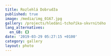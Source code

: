 ```yaml
---
title: Rozlehlá Dobrudža
published: true
image: /media/img_0167.jpg
gallery: /projects/hledání-tchoříka-skvrnitého
lang_alternatives:
  en_GB: {}
date: '2019-03-29 05:27:15 +0100'
category: gallery
layout: photo
---
```



